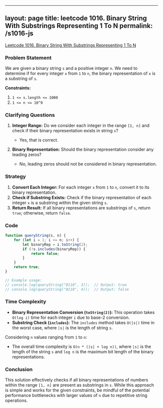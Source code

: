 
---
layout: page
title: leetcode 1016. Binary String With Substrings Representing 1 To N
permalink: /s1016-js
---
[Leetcode 1016. Binary String With Substrings Representing 1 To N](https://algoadvance.github.io/algoadvance/l1016)
### Problem Statement

We are given a binary string `s` and a positive integer `n`. We need to determine if for every integer `x` from `1` to `n`, the binary representation of `x` is a substring of `s`.

**Constraints:**
1. `1 <= s.length <= 1000`
2. `1 <= n <= 10^9`

### Clarifying Questions

1. **Integer Range:** Do we consider each integer in the range `[1, n]` and check if their binary representation exists in string `s`?
   - Yes, that is correct.

2. **Binary Representation:** Should the binary representation consider any leading zeros?
   - No, leading zeros should not be considered in binary representation.

### Strategy

1. **Convert Each Integer:** For each integer `x` from `1` to `n`, convert it to its binary representation.
2. **Check if Substring Exists:** Check if the binary representation of each integer `x` is a substring within the given string `s`.
3. **Return Result:** If all binary representations are substrings of `s`, return `true`; otherwise, return `false`.

### Code

```javascript
function queryString(s, n) {
    for (let i = 1; i <= n; i++) {
        let binaryRep = i.toString(2);
        if (!s.includes(binaryRep)) {
            return false;
        }
    }
    return true;
}

// Example usage:
// console.log(queryString("0110", 3));  // Output: true
// console.log(queryString("0110", 4));  // Output: false
```

### Time Complexity

- **Binary Representation Conversion (`toString(2)`):** This operation takes `O(log i)` time for each integer `i` due to base-2 conversion.
- **Substring Check (`includes`):** The `includes` method takes `O(|s|)` time in the worst case, where `|s|` is the length of string `s`.

Considering `n` values ranging from `1` to `n`:
- The overall time complexity is `O(n * (|s| + log n))`, where `|s|` is the length of the string `s` and `log n` is the maximum bit length of the binary representations.

### Conclusion

This solution effectively checks if all binary representations of numbers within the range `[1, n]` are present as substrings in `s`. While this approach is simple and works for the given constraints, be mindful of the potential performance bottlenecks with larger values of `n` due to repetitive string operations.